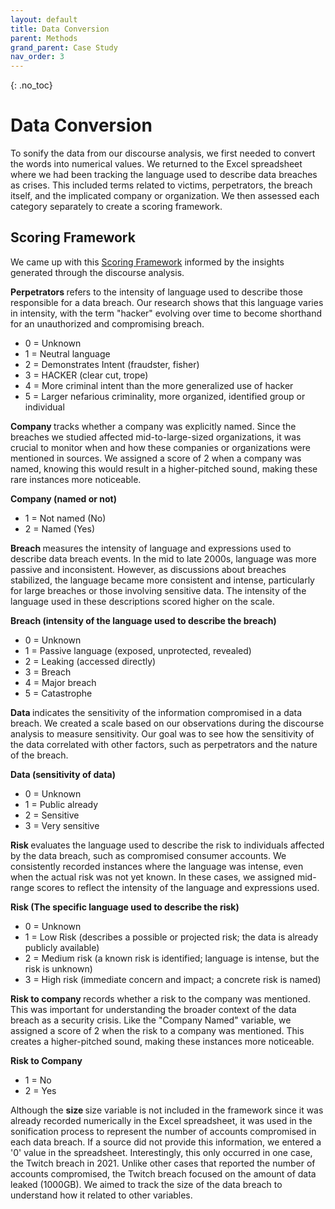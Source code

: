 ```yaml
---
layout: default
title: Data Conversion
parent: Methods
grand_parent: Case Study
nav_order: 3
---
```


<!-- 
This page is an example lesson template.
Add, edit, or remove any content below for the workshop in question. -->

<!-- Putting a {: .no_toc} above a header removes it from the table of contents -->

{: .no_toc}  

# Data Conversion

To sonify the data from our discourse analysis, we first needed to convert the words into numerical values. We returned to the Excel spreadsheet where we had been tracking the language used to describe data breaches as crises. This included terms related to victims, perpetrators, the breach itself, and the implicated company or organization. We then assessed each category separately to create a scoring framework.  

## Scoring Framework

We came up with this [Scoring Framework](../data/SCORING%20FRAMEWORK.pdf) informed by the insights generated through the discourse analysis. 

<b> Perpetrators </b> refers to the intensity of language used to describe those responsible for a data breach. Our research shows that this language varies in intensity, with the term "hacker" evolving over time to become shorthand for an unauthorized and compromising breach.

- 0 =	Unknown 
- 1	= Neutral language  
- 2	= Demonstrates Intent (fraudster, fisher) 
- 3	= HACKER (clear cut, trope) 
- 4	= More criminal intent than the more generalized use of hacker 
- 5	= Larger nefarious criminality, more organized, identified group or individual 

<b> Company </b> tracks whether a company was explicitly named. Since the breaches we studied affected mid-to-large-sized organizations, it was crucial to monitor when and how these companies or organizations were mentioned in sources. We assigned a score of 2 when a company was named, knowing this would result in a higher-pitched sound, making these rare instances more noticeable.  

<b> Company (named or not) </b>

- 1 =	Not named (No) 
- 2	= Named (Yes) 

<b> Breach </b> measures the intensity of language and expressions used to describe data breach events. In the mid to late 2000s, language was more passive and inconsistent. However, as discussions about breaches stabilized, the language became more consistent and intense, particularly for large breaches or those involving sensitive data. The intensity of the language used in these descriptions scored higher on the scale. 

<b> Breach (intensity of the language used to describe the breach) </b> 
- 0	= Unknown
- 1	= Passive language (exposed, unprotected, revealed) 
- 2	= Leaking (accessed directly) 
- 3	= Breach 
- 4	= Major breach 
- 5	= Catastrophe 

<b> Data </b> indicates the sensitivity of the information compromised in a data breach. We created a scale based on our observations during the discourse analysis to measure sensitivity. Our goal was to see how the sensitivity of the data correlated with other factors, such as perpetrators and the nature of the breach. 

<b> Data (sensitivity of data) </b> 
- 0	= Unknown 
- 1	= Public already 
- 2	= Sensitive
- 3	= Very sensitive 

<b> Risk </b> evaluates the language used to describe the risk to individuals affected by the data breach, such as compromised consumer accounts. We consistently recorded instances where the language was intense, even when the actual risk was not yet known. In these cases, we assigned mid-range scores to reflect the intensity of the language and expressions used. 

<b> Risk (The specific language used to describe the risk) </b>
- 0 =	Unknown 
- 1 =	Low Risk (describes a possible or projected risk; the data is already publicly available) 
- 2	= Medium risk (a known risk is identified; language is intense, but the risk is unknown) 
- 3	= High risk (immediate concern and impact; a concrete risk is named) 

<b> Risk to company </b> records whether a risk to the company was mentioned. This was important for understanding the broader context of the data breach as a security crisis. Like the "Company Named" variable, we assigned a score of 2 when the risk to a company was mentioned. This creates a higher-pitched sound, making these instances more noticeable.

<b> Risk to Company </b>
- 1 =	No 
- 2 =	Yes 

Although the <b> size </b> size variable is not included in the framework since it was already recorded numerically in the Excel spreadsheet, it was used in the sonification process to represent the number of accounts compromised in each data breach. If a source did not provide this information, we entered a '0' value in the spreadsheet. Interestingly, this only occurred in one case, the Twitch breach in 2021. Unlike other cases that reported the number of accounts compromised, the Twitch breach focused on the amount of data leaked (1000GB). We aimed to track the size of the data breach to understand how it related to other variables.
